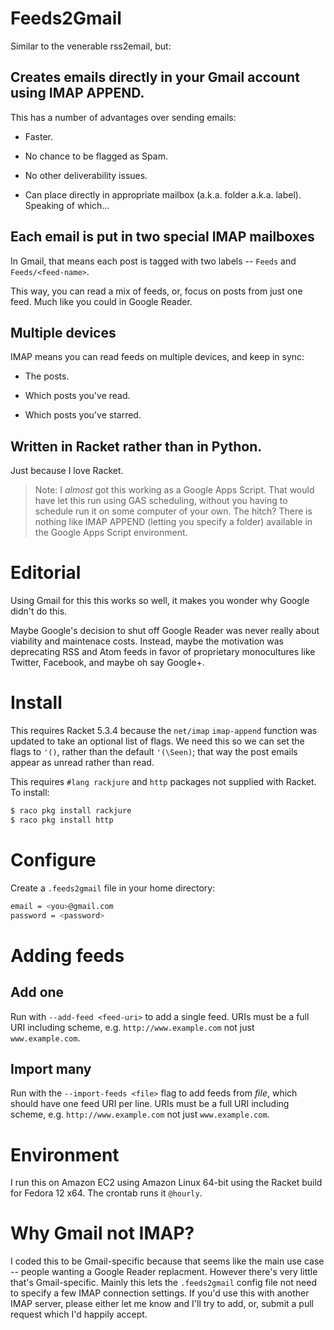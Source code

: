 # Feeds2Gmail

Similar to the venerable rss2email, but:

## Creates emails directly in your Gmail account using IMAP APPEND.

This has a number of advantages over sending emails:

- Faster.

- No chance to be flagged as Spam.

- No other deliverability issues.

- Can place directly in appropriate mailbox (a.k.a. folder
  a.k.a. label). Speaking of which...

## Each email is put in two special IMAP mailboxes

In Gmail, that means each post is tagged with two labels -- `Feeds`
and `Feeds/<feed-name>`.
   
This way, you can read a mix of feeds, or, focus on posts from just
one feed. Much like you could in Google Reader.

## Multiple devices

IMAP means you can read feeds on multiple devices, and keep in sync:

- The posts.

- Which posts you've read.

- Which posts you've starred.

## Written in Racket rather than in Python.

Just because I love Racket.

> Note: I _almost_ got this working as a Google Apps Script. That would
have let this run using GAS scheduling, without you having to schedule
run it on some computer of your own. The hitch?  There is nothing like
IMAP APPEND (letting you specify a folder) available in the Google
Apps Script environment.

# Editorial

Using Gmail for this this works so well, it makes you wonder why
Google didn't do this.

Maybe Google's decision to shut off Google Reader was never really
about viability and maintenace costs. Instead, maybe the motivation
was deprecating RSS and Atom feeds in favor of proprietary
monocultures like Twitter, Facebook, and maybe oh say Google+.

# Install

This requires Racket 5.3.4 because the `net/imap` `imap-append`
function was updated to take an optional list of flags. We need this
so we can set the flags to `'()`, rather than the default `'(\Seen)`;
that way the post emails appear as unread rather than read.

This requires `#lang rackjure` and `http` packages not supplied with
Racket. To install:

```sh
$ raco pkg install rackjure
$ raco pkg install http
```

# Configure

Create a `.feeds2gmail` file in your home directory:

```sh
email = <you>@gmail.com
password = <password>
```

# Adding feeds

## Add one

Run with `--add-feed <feed-uri>` to add a single feed. URIs must be a
full URI including scheme, e.g. `http://www.example.com` not just
`www.example.com`.

## Import many

Run with the `--import-feeds <file>` flag to add feeds from _file_,
which should have one feed URI per line. URIs must be a full URI
including scheme, e.g. `http://www.example.com` not just
`www.example.com`.

# Environment

I run this on Amazon EC2 using Amazon Linux 64-bit using the Racket
build for Fedora 12 x64. The crontab runs it `@hourly`.

# Why Gmail not IMAP?

I coded this to be Gmail-specific because that seems like the main use
case -- people wanting a Google Reader replacment. However there's
very little that's Gmail-specific. Mainly this lets the `.feeds2gmail`
config file not need to specify a few IMAP connection settings. If
you'd use this with another IMAP server, please either let me know and
I'll try to add, or, submit a pull request which I'd happily accept.
